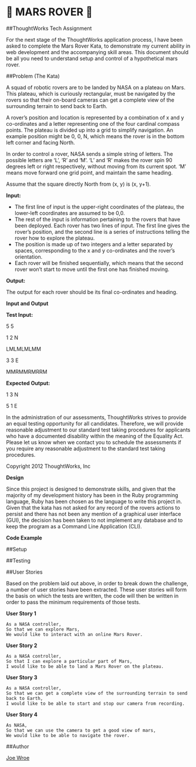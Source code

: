# :satellite: MARS ROVER :satellite:

##ThoughtWorks Tech Assignment

For the next stage of the ThoughtWorks application process, I have been asked to complete the Mars Rover Kata, to demonstrate my current ability in web development and the accompanying skill areas. This document should be all you need to understand setup and control of a hypothetical mars rover.

##Problem (The Kata)

A squad of robotic rovers are to be landed by NASA on a plateau on Mars. This plateau, which is curiously rectangular, must be navigated by the rovers so that their on-board cameras can get a complete view of the surrounding terrain to send back to Earth.

A rover’s position and location is represented by a combination of x and y co-ordinates and a letter representing one of the four cardinal compass points. The plateau is divided up into a grid to simplify navigation. An example position might be 0, 0, N, which means the rover is in the bottom left corner and facing North.

In order to control a rover, NASA sends a simple string of letters. The possible letters are ‘L’, ‘R’ and ‘M’. ‘L’ and ‘R’ makes the rover spin 90 degrees left or right respectively, without moving from its current spot. ‘M’ means move forward one grid point, and maintain the same heading.

Assume that the square directly North from (x, y) is (x, y+1).

**Input:**

- The first line of input is the upper-right coordinates of the plateau, the lower-left coordinates are assumed to be 0,0.
- The rest of the input is information pertaining to the rovers that have been deployed. Each rover has two lines of input. The first line gives the rover’s position, and the second line is a series of instructions telling the rover how to explore the plateau.
- The position is made up of two integers and a letter separated by spaces, corresponding to the x and y co-ordinates and the rover’s orientation.
- Each rover will be finished sequentially, which means that the second rover won’t start to move until the first one has finished moving.

**Output:**

 The output for each rover should be its final co-ordinates and heading.

**Input and Output**

**Test Input:**

5 5

1 2 N

LMLMLMLMM

3 3 E

MMRMMRMRRM

**Expected Output:**

1 3 N

5 1 E

In the administration of our assessments, ThoughtWorks strives to provide an equal testing opportunity for all candidates. Therefore, we will provide reasonable adjustment to our standard test taking procedures for applicants who have a documented disability within the meaning of the Equality Act. Please let us know when we contact you to schedule the assessments if you require any reasonable adjustment to the standard test taking procedures.

Copyright 2012 ThoughtWorks, Inc


**Design**

Since this project is designed to demonstrate skills, and given that the majority of my development history has been in the Ruby programming language, Ruby has been chosen as the language to write this project in. Given that the kata has not asked for any record of the rovers actions to persist and there has not been any mention of a graphical user interface (GUI), the decision has been taken to not implement any database and to keep the program as a Command Line Application (CLI).

**Code Example**

##Setup

##Testing

##User Stories

Based on the problem laid out above, in order to break down the challenge, a number of user stories have been extracted. These user stories will form the basis on which the tests are written, the code will then be written in order to pass the minimum requirements of those tests.

**User Story 1**
```
As a NASA controller,
So that we can explore Mars,
We would like to interact with an online Mars Rover.
```

**User Story 2**
```
As a NASA controller,
So that I can explore a particular part of Mars,
I would like to be able to land a Mars Rover on the plateau.
```

**User Story 3**
```
As a NASA controller,
So that we can get a complete view of the surrounding terrain to send back to Earth,
I would like to be able to start and stop our camera from recording.
```

**User Story 4**
```
As NASA,
So that we can use the camera to get a good view of mars,
We would like to be able to navigate the rover.
```

##Author

[Joe Wroe](https://github.com/JoeWroe)
